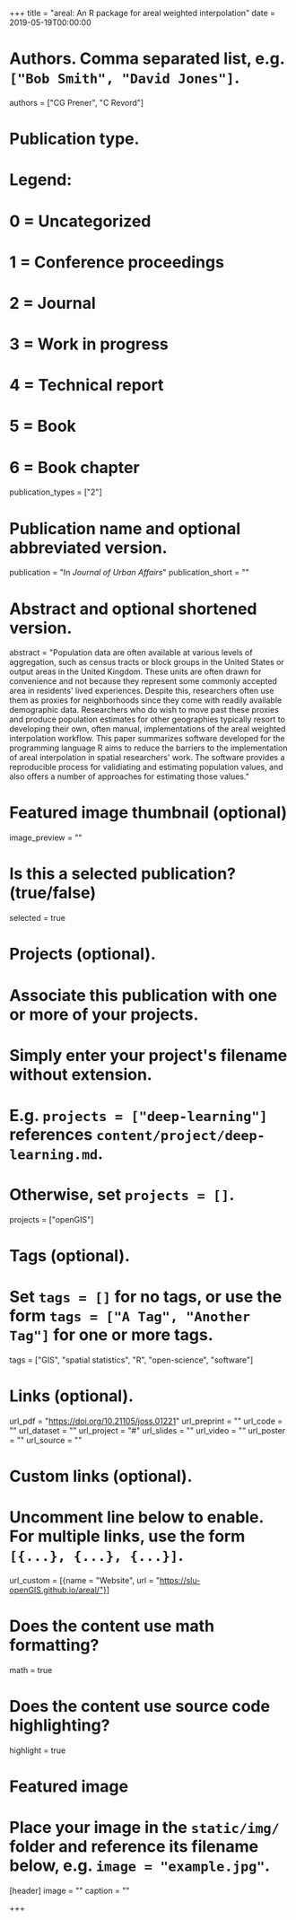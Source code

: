 +++
title = "areal: An R package for areal weighted interpolation"
date = 2019-05-19T00:00:00

# Authors. Comma separated list, e.g. `["Bob Smith", "David Jones"]`.
authors = ["CG Prener", "C Revord"]

# Publication type.
# Legend:
# 0 = Uncategorized
# 1 = Conference proceedings
# 2 = Journal
# 3 = Work in progress
# 4 = Technical report
# 5 = Book
# 6 = Book chapter
publication_types = ["2"]

# Publication name and optional abbreviated version.
publication = "In *Journal of Urban Affairs*"
publication_short = ""

# Abstract and optional shortened version.
abstract = "Population data are often available at various levels of aggregation, such as census tracts or block groups in the United States or output areas in the United Kingdom. These units are often drawn for convenience and not because they represent some commonly accepted area in residents' lived experiences. Despite this, researchers often use them as proxies for neighborhoods since they come with readily available demographic data. Researchers who do wish to move past these proxies and produce population estimates for other geographies typically resort to developing their own, often manual, implementations of the areal weighted interpolation workflow. This paper summarizes software developed for the programming language R aims to reduce the barriers to the implementation of areal interpolation in spatial researchers' work. The software provides a reproducible process for validiating and estimating population values, and also offers a number of approaches for estimating those values."

# Featured image thumbnail (optional)
image_preview = ""

# Is this a selected publication? (true/false)
selected = true

# Projects (optional).
#   Associate this publication with one or more of your projects.
#   Simply enter your project's filename without extension.
#   E.g. `projects = ["deep-learning"]` references `content/project/deep-learning.md`.
#   Otherwise, set `projects = []`.
projects = ["openGIS"]

# Tags (optional).
#   Set `tags = []` for no tags, or use the form `tags = ["A Tag", "Another Tag"]` for one or more tags.
tags = ["GIS", "spatial statistics", "R", "open-science", "software"]

# Links (optional).
url_pdf = "https://doi.org/10.21105/joss.01221"
url_preprint = ""
url_code = ""
url_dataset = ""
url_project = "#"
url_slides = ""
url_video = ""
url_poster = ""
url_source = ""

# Custom links (optional).
#   Uncomment line below to enable. For multiple links, use the form `[{...}, {...}, {...}]`.
url_custom = [{name = "Website", url = "https://slu-openGIS.github.io/areal/"}]

# Does the content use math formatting?
math = true

# Does the content use source code highlighting?
highlight = true

# Featured image
# Place your image in the `static/img/` folder and reference its filename below, e.g. `image = "example.jpg"`.
[header]
image = ""
caption = ""

+++